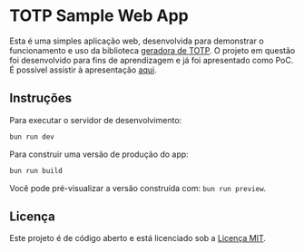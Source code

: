 # TOTP Sample Web App

Esta é uma simples aplicação web, desenvolvida para demonstrar o funcionamento e uso da biblioteca [geradora de TOTP](https://github.com/herberthleao/totp-lib). O projeto em questão foi desenvolvido para fins de aprendizagem e já foi apresentado como PoC. É possível assistir à apresentação [aqui](https://www.youtube.com/watch?v=ikL3Rsk0bks).

## Instruções

Para executar o servidor de desenvolvimento:

```sh
bun run dev
```

Para construir uma versão de produção do app:

```bash
bun run build
```

Você pode pré-visualizar a versão construída com: `bun run preview`.

## Licença

Este projeto é de código aberto e está licenciado sob a [Licença MIT](license.md).
